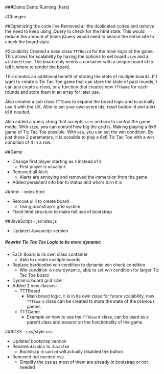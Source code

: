 ###Demo
Demo Running (here)

#Changes

##Optimizing the code
I've Removed all the duplicated codes and remove the need to keep using jQuery to check for the html state.
This would reduce the amount of times jQuery would need to search the entire site to check the board state.

#Scalability
Created a base class `TTTBoard` for the main logic of the game. This allows for scalability by having the options
to set board `size` and a `winCondition`. The board only needs a container with a unique board id to 
tell it where to render the board.

This creates an additional benefit of storing the state of multiple boards. If I want to create a Tic Tac Toe game
that can store the state of past rounds, I can just create a class, or a function that creates new `TTTGame`
for each rounds and store them in an array for later use.

Also created a sub class `TTTGame` to expand the board logic and to actually use it with the UX. 
Able to set your own score ids, reset button id and alert id if needed.

Also added a query string that accepts `size` and `win` to control the game mode. 
With `size`, you can control how big the grid is. Making playing a 6x6 game of Tic Tac Toe possible.
With `win`, you can set the win condition.
By just those 2 parameters, it is possible to play a 6x6 Tic Tac Toe with a win condition of 4 in a row.

##Game
* Change first player starting as `X` instead of `O`
    * First player is usually `X`
* Removed all Alert
    * Alerts are annoying and removed the immersion from the game
* Added persistent info bar to status and who's turn it is 

##html - index.html
* Remove ul li to create board
    * Using bootstrap's grid system
* Fixed html structure to make full use of bootstrap 

##JavaScript - js/index.js
* Updated Javascript version
##### Rewrite Tic Tac Toe Logic to be more dynamic
* Each Board is its own class container
    * Able to create multiple boards
* Replace hardcoded win condition to dynamic win check condition
    * Win condition is now dynamic, able to set win condition for larger Tic Tac Toe board
* Dynamic board grid size
* Added 2 new classes:
    * TTTBoard
        * Main board logic, it is in its own class for future scalability,
        new `TTTBoard` class can be created to store the state of the previous games 
    * TTTGame
        * Example on how to use the `TTTBoard` class, 
        can be used as a parent class and expand on the functionality of the game   

###CSS - css/style.css
* Updated bootstrap version
* Rename `disable` to `disabled`
    * Bootstrap `disabled` will actually disabled the button
* Removed not needed css
    * Simplify the css as most of them are already in bootstrap or not needed 